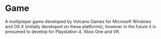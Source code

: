 # Game

A multiplayer game developed by Volcano Games for Microsoft Windows and OS X (initially developed on these platforms), however in the future it is presumed to develop for Playstation 4, Xbox One and VR.
